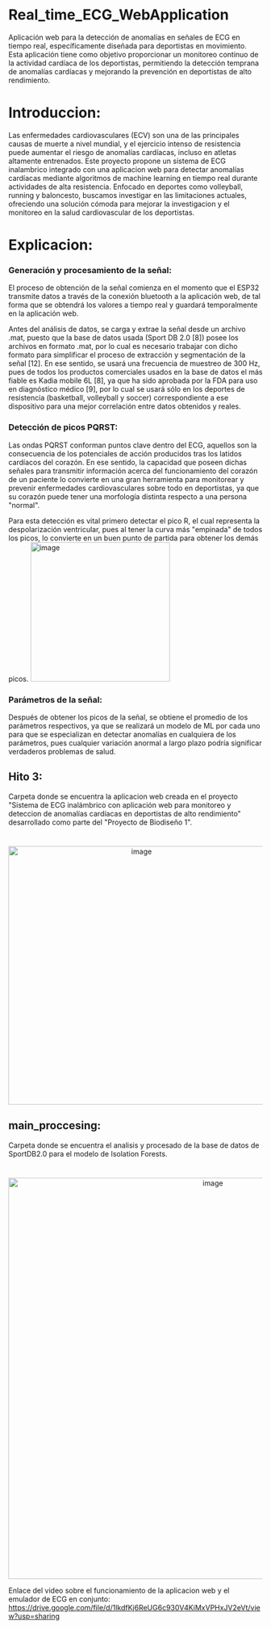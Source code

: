 # Real_time_ECG_WebApplication
Aplicación web para la detección de anomalías en señales de ECG en tiempo real, específicamente diseñada para deportistas en movimiento. Esta aplicación tiene como objetivo proporcionar un monitoreo continuo de la actividad cardíaca de los deportistas, permitiendo la detección temprana de anomalías cardíacas y mejorando la prevención en deportistas de alto rendimiento.

# Introduccion:

Las enfermedades cardiovasculares (ECV) son una de las principales causas de muerte a nivel mundial, y el ejercicio intenso de resistencia puede aumentar el riesgo de anomalías cardíacas, incluso en atletas altamente entrenados. Este proyecto propone un sistema de ECG inalambrico integrado con una aplicacion web para detectar anomalías cardíacas mediante algoritmos de machine learning en tiempo real durante actividades de alta resistencia. Enfocado en deportes como volleyball, running y baloncesto, buscamos investigar en las limitaciones actuales, ofreciendo una solución cómoda para mejorar la investigacion y el monitoreo en la salud cardiovascular de los deportistas.

# Explicacion:

### Generación y procesamiento de la señal:
El proceso de obtención de la señal comienza en el momento que el ESP32 transmite datos a través de la conexión bluetooth a la aplicación web, de tal forma que se obtendrá los valores a tiempo real y guardará temporalmente en la aplicación web.

Antes del análisis de datos, se carga y extrae la señal desde un archivo .mat, puesto que la base de datos usada (Sport DB 2.0 [8]) posee los archivos en formato .mat, por lo cual es necesario trabajar con dicho formato para simplificar el proceso de extracción  y segmentación de la señal [12]. En ese sentido, se usará una frecuencia de muestreo de 300 Hz, pues de todos los productos comerciales usados en la base de datos el más fiable es  Kadia mobile 6L [8], ya que ha sido aprobada por la FDA para uso en diagnóstico médico [9], por lo cual se usará sólo en los deportes de resistencia (basketball, volleyball y soccer) correspondiente a ese dispositivo para una mejor correlación entre datos obtenidos y reales.

### Detección de picos PQRST:
Las ondas PQRST conforman puntos clave dentro del ECG, aquellos son la consecuencia de los potenciales de acción producidos tras los latidos cardíacos del corazón. En ese sentido, la capacidad que poseen dichas señales para transmitir información acerca del funcionamiento del corazón de un paciente lo convierte en una gran herramienta para monitorear y prevenir enfermedades cardiovasculares sobre todo en deportistas, ya que su corazón puede tener una morfología distinta respecto a una persona "normal".

Para esta detección es vital primero  detectar el pico R, el cual representa la despolarización ventricular, pues al tener la curva más "empinada" de todos los picos, lo convierte en un buen punto de partida para obtener los demás picos.
<img width="276" alt="image" src="https://github.com/user-attachments/assets/c0cffacb-ee31-4a84-a566-beaa5a50d439" />

### Parámetros de la señal:
Después de obtener los picos de la señal, se obtiene el promedio de los parámetros respectivos, ya que se realizará un modelo de ML por cada uno para que se especializan en detectar anomalías en cualquiera de los parámetros, pues cualquier variación anormal a largo plazo podría significar verdaderos problemas de salud.

## Hito 3: 
Carpeta donde se encuentra la aplicacion web creada en el proyecto "Sistema de ECG inalámbrico con aplicación web para monitoreo y deteccion de anomalías cardíacas en deportistas de alto rendimiento" desarrollado como parte del "Proyecto de Biodiseño 1".
#
<p style="text-align: center;">
  <img width="512" alt="image" src="https://github.com/user-attachments/assets/e55a9cfd-bdf7-4158-a226-8abd22423f9d" />
</p>

## main_proccesing: 
Carpeta donde se encuentra el analisis y procesado de la base de datos de SportDB2.0 para el modelo de Isolation Forests.
#

<p style="text-align: center;">
  <img width="795" alt="image" src="https://github.com/user-attachments/assets/c85afe43-5ba3-44ca-bcd9-0ad069996b5a" />
</p>

Enlace del video sobre el funcionamiento de la aplicacion web y el emulador de ECG en conjunto: https://drive.google.com/file/d/1lkdfKj6ReUG6c930V4KiMxVPHxJV2eVt/view?usp=sharing
